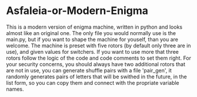 # Asfaleia-or-Modern-Enigma
This is a modern version of enigma machine, written in python and looks almost like an original one.
The only file you would normally use is the main.py, but if you want to shape the machine for youself, than you are welcome.
The machine is preset with five rotors (by default only three are in use), and given values for switchers.
If you want to use more that three rotors follow the logic of the code and code comments to set them right.
For your security concerns, you should always have two additional rotors that are not in use, you can generate shuffle pairs with a file 'pair_gen', it randomly generates pairs of letters that will be swithed in the future, in the list form, so you can copy them and connect with the propriate variable names.
